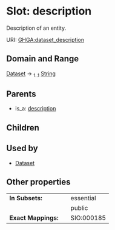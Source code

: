 
# Slot: description


Description of an entity.

URI: [GHGA:dataset_description](https://w3id.org/GHGA/dataset_description)


## Domain and Range

[Dataset](Dataset.md) &#8594;  <sub>1..1</sub> [String](types/String.md)

## Parents

 *  is_a: [description](description.md)

## Children


## Used by

 * [Dataset](Dataset.md)

## Other properties

|  |  |  |
| --- | --- | --- |
| **In Subsets:** | | essential |
|  | | public |
| **Exact Mappings:** | | SIO:000185 |

